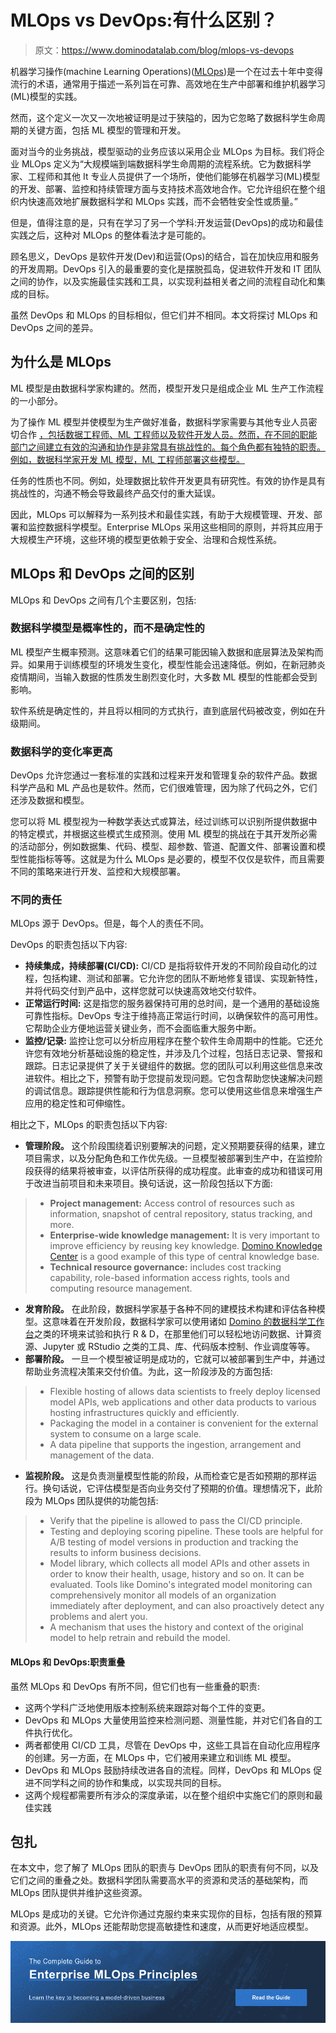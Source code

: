 # MLOps vs DevOps:有什么区别？

> 原文：<https://www.dominodatalab.com/blog/mlops-vs-devops>

机器学习操作(machine Learning Operations)([MLOps](https://www.dominodatalab.com/resources/a-guide-to-enterprise-mlops/))是一个在过去十年中变得流行的术语，通常用于描述一系列旨在可靠、高效地在生产中部署和维护机器学习(ML)模型的实践。

然而，这个定义一次又一次地被证明是过于狭隘的，因为它忽略了数据科学生命周期的关键方面，包括 ML 模型的管理和开发。

面对当今的业务挑战，模型驱动的业务应该以采用企业 MLOps 为目标。我们将企业 MLOps 定义为“大规模端到端数据科学生命周期的流程系统。它为数据科学家、工程师和其他 It 专业人员提供了一个场所，使他们能够在机器学习(ML)模型的开发、部署、监控和持续管理方面与支持技术高效地合作。它允许组织在整个组织内快速高效地扩展数据科学和 MLOps 实践，而不会牺牲安全性或质量。”

但是，值得注意的是，只有在学习了另一个学科:开发运营(DevOps)的成功和最佳实践之后，这种对 MLOps 的整体看法才是可能的。

顾名思义，DevOps 是软件开发(Dev)和运营(Ops)的结合，旨在加快应用和服务的开发周期。DevOps 引入的最重要的变化是摆脱孤岛，促进软件开发和 IT 团队之间的协作，以及实施最佳实践和工具，以实现利益相关者之间的流程自动化和集成的目标。

虽然 DevOps 和 MLOps 的目标相似，但它们并不相同。本文将探讨 MLOps 和 DevOps 之间的差异。

## 为什么是 MLOps

ML 模型是由数据科学家构建的。然而，模型开发只是组成企业 ML 生产工作流程的一小部分。

为了操作 ML 模型并使模型为生产做好准备，数据科学家需要与其他专业人员密切合作  [，包括数据工程师、ML 工程师以及软件开发人员。然而，在不同的职能部门之间建立有效的沟通和协作是非常具有挑战性的。每个角色都有独特的职责。例如，数据科学家开发 ML 模型，ML 工程师部署这些模型。](https://www.dominodatalab.com/blog/7-roles-in-mlops)

任务的性质也不同。例如，处理数据比软件开发更具有研究性。有效的协作是具有挑战性的，沟通不畅会导致最终产品交付的重大延误。

因此，MLOps 可以解释为一系列技术和最佳实践，有助于大规模管理、开发、部署和监控数据科学模型。Enterprise MLOps 采用这些相同的原则，并将其应用于大规模生产环境，这些环境的模型更依赖于安全、治理和合规性系统。

## MLOps 和 DevOps 之间的区别

MLOps 和 DevOps 之间有几个主要区别，包括:

### 数据科学模型是概率性的，而不是确定性的

ML 模型产生概率预测。这意味着它们的结果可能因输入数据和底层算法及架构而异。如果用于训练模型的环境发生变化，模型性能会迅速降低。例如，在新冠肺炎疫情期间，当输入数据的性质发生剧烈变化时，大多数 ML 模型的性能都会受到影响。

软件系统是确定性的，并且将以相同的方式执行，直到底层代码被改变，例如在升级期间。

### 数据科学的变化率更高

DevOps 允许您通过一套标准的实践和过程来开发和管理复杂的软件产品。数据科学产品和 ML 产品也是软件。然而，它们很难管理，因为除了代码之外，它们还涉及数据和模型。

您可以将 ML 模型视为一种数学表达式或算法，经过训练可以识别所提供数据中的特定模式，并根据这些模式生成预测。使用 ML 模型的挑战在于其开发所必需的活动部分，例如数据集、代码、模型、超参数、管道、配置文件、部署设置和模型性能指标等等。这就是为什么 MLOps 是必要的，模型不仅仅是软件，而且需要不同的策略来进行开发、监控和大规模部署。

### 不同的责任

MLOps 源于 DevOps。但是，每个人的责任不同。

DevOps 的职责包括以下内容:

*   **持续集成，持续部署(CI/CD):** CI/CD 是指将软件开发的不同阶段自动化的过程，包括构建、测试和部署。它允许您的团队不断地修复错误、实现新特性，并将代码交付到产品中，这样您就可以快速高效地交付软件。
*   **正常运行时间:** 这是指您的服务器保持可用的总时间，是一个通用的基础设施可靠性指标。DevOps 专注于维持高正常运行时间，以确保软件的高可用性。它帮助企业方便地运营关键业务，而不会面临重大服务中断。
*   **监控/记录:** 监控让您可以分析应用程序在整个软件生命周期中的性能。它还允许您有效地分析基础设施的稳定性，并涉及几个过程，包括日志记录、警报和跟踪。日志记录提供了关于关键组件的数据。您的团队可以利用这些信息来改进软件。相比之下，预警有助于您提前发现问题。它包含帮助您快速解决问题的调试信息。跟踪提供性能和行为信息洞察。您可以使用这些信息来增强生产应用的稳定性和可伸缩性。

相比之下，MLOps 的职责包括以下内容:

*   **管理阶段。** 这个阶段围绕着识别要解决的问题，定义预期要获得的结果，建立项目需求，以及分配角色和工作优先级。一旦模型被部署到生产中，在监控阶段获得的结果将被审查，以评估所获得的成功程度。此审查的成功和错误可用于改进当前项目和未来项目。换句话说，这一阶段包括以下方面:

> *   **Project management:** Access control of resources such as information, snapshot of central repository, status tracking, and more.
> *   **Enterprise-wide knowledge management:** It is very important to improve efficiency by reusing key knowledge. [Domino Knowledge Center](https://www.dominodatalab.com/product/system-of-record) is a good example of this type of central knowledge base.
> *   **Technical resource governance:** includes cost tracking capability, role-based information access rights, tools and computing resource management.

*   **发育阶段。** 在此阶段，数据科学家基于各种不同的建模技术构建和评估各种模型。这意味着在开发阶段，数据科学家可以使用诸如  [Domino 的数据科学工作台](https://www.dominodatalab.com/product/integrated-model-factory)之类的环境来试验和执行 R & D，在那里他们可以轻松地访问数据、计算资源、Jupyter 或 RStudio 之类的工具、库、代码版本控制、作业调度等等。
*   **部署阶段。** 一旦一个模型被证明是成功的，它就可以被部署到生产中，并通过帮助业务流程决策来交付价值。为此，这一阶段涉及的方面包括:

> *   Flexible hosting of allows data scientists to freely deploy licensed model APIs, web applications and other data products to various hosting infrastructures quickly and efficiently.
> *   Packaging the model in a container is convenient for the external system to consume on a large scale.
> *   A data pipeline that supports the ingestion, arrangement and management of the data.

*   **监视阶段。** 这是负责测量模型性能的阶段，从而检查它是否如预期的那样运行。换句话说，它评估模型是否向业务交付了预期的价值。理想情况下，此阶段为 MLOps 团队提供的功能包括:

> *   Verify that the pipeline is allowed to pass the CI/CD principle.
> *   Testing and deploying scoring pipeline. These tools are helpful for A/B testing of model versions in production and tracking the results to inform business decisions.
> *   Model library, which collects all model APIs and other assets in order to know their health, usage, history and so on. It can be evaluated. Tools like Domino's integrated model monitoring can comprehensively monitor all models of an organization immediately after deployment, and can also proactively detect any problems and alert you.
> *   A mechanism that uses the history and context of the original model to help retrain and rebuild the model.

#### MLOps 和 DevOps:职责重叠

虽然 MLOps 和 DevOps 有所不同，但它们也有一些重叠的职责:

*   这两个学科广泛地使用版本控制系统来跟踪对每个工件的变更。
*   DevOps 和 MLOps 大量使用监控来检测问题、测量性能，并对它们各自的工件执行优化。
*   两者都使用 CI/CD 工具，尽管在 DevOps 中，这些工具旨在自动化应用程序的创建。另一方面，在 MLOps 中，它们被用来建立和训练 ML 模型。
*   DevOps 和 MLOps 鼓励持续改进各自的流程。同样，DevOps 和 MLOps 促进不同学科之间的协作和集成，以实现共同的目标。
*   这两个规程都需要所有涉众的深度承诺，以在整个组织中实施它们的原则和最佳实践

## 包扎

在本文中，您了解了 MLOps 团队的职责与 DevOps 团队的职责有何不同，以及它们之间的重叠之处。数据科学团队需要高水平的资源和灵活的基础架构，而 MLOps 团队提供并维护这些资源。

MLOps 是成功的关键。它允许你通过克服约束来实现你的目标，包括有限的预算和资源。此外，MLOps 还能帮助您提高敏捷性和速度，从而更好地适应模型。

[![The Complete Guide to  Enterprise MLOps Principles  Learn the key to becoming a model-driven business Read the Guide](img/9c077285252ec960ecf5eff9b9d6c5dc.png)](https://cta-redirect.hubspot.com/cta/redirect/6816846/4670a0fa-8832-4636-93d7-a77ea2f9611c)